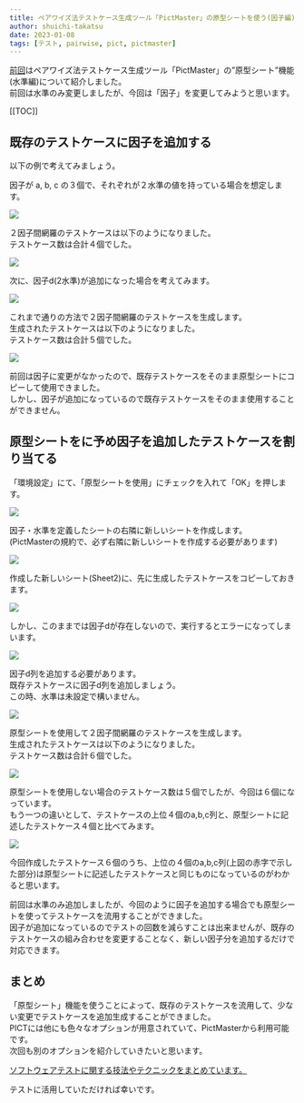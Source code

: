 ```yaml
---
title: ペアワイズ法テストケース生成ツール「PictMaster」の原型シートを使う(因子編)
author: shuichi-takatsu
date: 2023-01-08
tags: [テスト, pairwise, pict, pictmaster]
---
```


[前回](/blogs/2023/01/06/pictmaster-prototype-sheet-option/)はペアワイズ法テストケース生成ツール「PictMaster」の”原型シート”機能(水準編)について紹介しました。  
前回は水準のみ変更しましたが、今回は「因子」を変更してみようと思います。  

[[TOC]]

## 既存のテストケースに因子を追加する

以下の例で考えてみましょう。  

因子が a, b, c の３個で、それぞれが２水準の値を持っている場合を想定します。  

![](https://gyazo.com/1ac63ad50690305e5460ea119f592e19.png)

２因子間網羅のテストケースは以下のようになりました。  
テストケース数は合計４個でした。  

![](https://gyazo.com/4949c93feb007c0e0726d58f31c7caa5.png)

次に、因子d(2水準)が追加になった場合を考えてみます。  

![](https://gyazo.com/1cc1d12deaf3f24c19453b1c1591654e.png)

これまで通りの方法で２因子間網羅のテストケースを生成します。  
生成されたテストケースは以下のようになりました。  
テストケース数は合計５個でした。  

![](https://gyazo.com/2595c0a78d95569792f7dab824a661d1.png)

前回は因子に変更がなかったので、既存テストケースをそのまま原型シートにコピーして使用できました。  
しかし、因子が追加になっているので既存テストケースをそのまま使用することができません。

## 原型シートをに予め因子を追加したテストケースを割り当てる

「環境設定」にて、「原型シートを使用」にチェックを入れて「OK」を押します。

![](https://gyazo.com/4e21a480d1bc750253df1e54e7d9ca73.png)

因子・水準を定義したシートの右隣に新しいシートを作成します。  
(PictMasterの規約で、必ず右隣に新しいシートを作成する必要があります)

![](https://gyazo.com/de8c9ce481f61a4606daa9da4c464331.png)

作成した新しいシート(Sheet2)に、先に生成したテストケースをコピーしておきます。

![](https://gyazo.com/77a84ecd5e56bfb4001c6a1bd335b78d.png)

しかし、このままでは因子dが存在しないので、実行するとエラーになってしまいます。  

![](https://gyazo.com/9018408f4b143f0189ac2488a8e8bc5c.png)

因子d列を追加する必要があります。  
既存テストケースに因子d列を追加しましょう。  
この時、水準は未設定で構いません。  

![](https://gyazo.com/d9cb9a7d70ceaf1c15426467c7d36b74.png)

原型シートを使用して２因子間網羅のテストケースを生成します。  
生成されたテストケースは以下のようになりました。  
テストケース数は合計６個でした。  

![](https://gyazo.com/6a947d47ba8e1660c7e1bf8196d60d48.png)

原型シートを使用しない場合のテストケース数は５個でしたが、今回は６個になっています。  
もう一つの違いとして、テストケースの上位４個のa,b,c列と、原型シートに記述したテストケース４個と比べてみます。

![](https://gyazo.com/d53216e8cc647f44d0acd3a0d346a6f5.png)

今回作成したテストケース６個のうち、上位の４個のa,b,c列(上図の赤字で示した部分)は原型シートに記述したテストケースと同じものになっているのがわかると思います。  

前回は水準のみ追加しましたが、今回のように因子を追加する場合でも原型シートを使ってテストケースを流用することができました。  
因子が追加になっているのでテストの回数を減らすことは出来ませんが、既存のテストケースの組み合わせを変更することなく、新しい因子分を追加するだけで対応できます。  

## まとめ

「原型シート」機能を使うことによって、既存のテストケースを流用して、少ない変更でテストケースを追加生成することができました。  
PICTには他にも色々なオプションが用意されていて、PictMasterから利用可能です。  
次回も別のオプションを紹介していきたいと思います。

[ソフトウェアテストに関する技法やテクニックをまとめています。](/testing/)

テストに活用していただければ幸いです。
